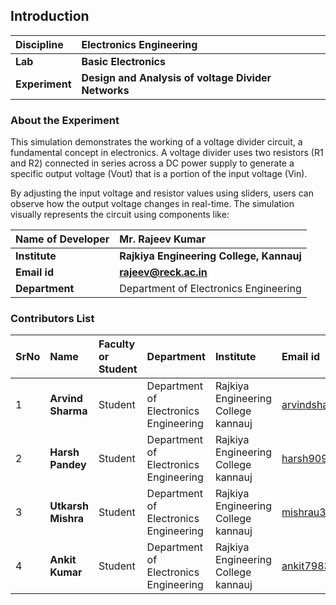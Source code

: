 ## Introduction


<b>Discipline | <b> Electronics Engineering
:--|:--|
<b> Lab | <b> Basic Electronics
<b> Experiment|     <b> Design and Analysis of voltage Divider Networks

### About the Experiment 

This simulation demonstrates the working of a voltage divider circuit, a fundamental concept in electronics. A voltage divider uses two resistors (R1 and R2) connected in series across a DC power supply to generate a specific output voltage (Vout) that is a portion of the input voltage (Vin).

By adjusting the input voltage and resistor values using sliders, users can observe how the output voltage changes in real-time. The simulation visually represents the circuit using components like:

<b>Name of Developer | <b> Mr. Rajeev Kumar 
:--|:--|
<b> Institute | <b>  Rajkiya Engineering College, Kannauj
<b> Email id|     <b>  rajeev@reck.ac.in
<b> Department |   Department of Electronics Engineering

### Contributors List

SrNo | Name | Faculty or Student | Department| Institute | Email id
:--|:--|:--|:--|:--|:--|
1 | <b>Arvind Sharma</b> | Student  | Department of Electronics Engineering | Rajkiya Engineering College kannauj | arvindsharma052006@gmail.com
2 | <b>Harsh Pandey</b> | Student | Department of Electronics Engineering | Rajkiya Engineering College kannauj | harsh9092092@gmail.com
3 |<b> Utkarsh Mishra</b> | Student | Department of Electronics Engineering | Rajkiya Engineering College kannauj | mishrau342@gmail.com
4 | <b>Ankit Kumar</b> | Student | Department of Electronics Engineering | Rajkiya Engineering College kannauj | ankit798388@gmail.com

